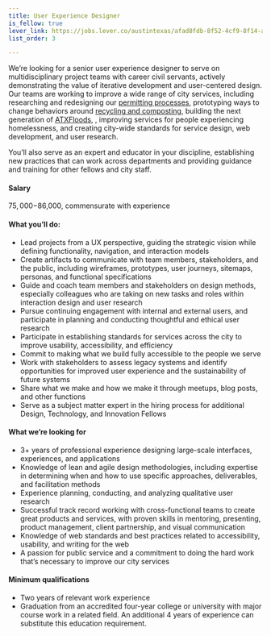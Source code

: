 ```yaml
---
title: User Experience Designer
is_fellow: true
lever_link: https://jobs.lever.co/austintexas/afad8fdb-8f52-4cf9-8f14-a396ee890b20/apply
list_order: 3

---
```

We’re looking for a senior user experience designer to serve on multidisciplinary project teams with career civil servants, actively demonstrating the value of iterative development and user-centered design. Our teams are working to improve a wide range of city services, including researching and redesigning our [permitting processes](http://www.austintexas.gov/department/development-services), prototyping ways to change behaviors around [recycling and composting](http://www.austintexas.gov/department/austin-resource-recovery), building the next generation of [ATXFloods](https://www.atxfloods.com), , improving services for people experiencing homelessness, and creating city-wide standards for service design, web development, and user research.

You’ll also serve as an expert and educator in your discipline, establishing new practices that can work across departments and providing guidance and training for other fellows and city staff.

#### Salary

$75,000-$86,000, commensurate with experience

#### What you’ll do:

*   Lead projects from a UX perspective, guiding the strategic vision while defining functionality, navigation, and interaction models
*   Create artifacts to communicate with team members, stakeholders, and the public, including wireframes, prototypes, user journeys, sitemaps, personas, and functional specifications
*   Guide and coach team members and stakeholders on design methods, especially colleagues who are taking on new tasks and roles within interaction design and user research
*   Pursue continuing engagement with internal and external users, and participate in planning and conducting thoughtful and ethical user research
*   Participate in establishing standards for services across the city to improve usability, accessibility, and efficiency
*   Commit to making what we build fully accessible to the people we serve
*   Work with stakeholders to assess legacy systems and identify opportunities for improved user experience and the sustainability of future systems
*   Share what we make and how we make it through meetups, blog posts, and other functions
*   Serve as a subject matter expert in the hiring process for additional Design, Technology, and Innovation Fellows

#### What we’re looking for

*   3+ years of professional experience designing large-scale interfaces, experiences, and applications
*   Knowledge of lean and agile design methodologies, including expertise in determining when and how to use specific approaches, deliverables, and facilitation methods
*   Experience planning, conducting, and analyzing qualitative user research
*   Successful track record working with cross-functional teams to create great products and services, with proven skills in mentoring, presenting, product management, client partnership, and visual communication
*   Knowledge of web standards and best practices related to accessibility, usability, and writing for the web
*   A passion for public service and a commitment to doing the hard work that’s necessary to improve our city services

#### Minimum qualifications

*   Two years of relevant work experience
*   Graduation from an accredited four-year college or university with major course work in a related field. An additional 4 years of experience can substitute this education requirement.
